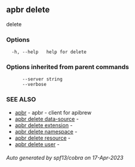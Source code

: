 ## apbr delete

delete

### Options

```
  -h, --help   help for delete
```

### Options inherited from parent commands

```
      --server string   
      --verbose         
```

### SEE ALSO

* [apbr](apbr.md)	 - apbr - client for apibrew
* [apbr delete data-source](apbr_delete_data-source.md)	 - 
* [apbr delete extension](apbr_delete_extension.md)	 - 
* [apbr delete namespace](apbr_delete_namespace.md)	 - 
* [apbr delete resource](apbr_delete_resource.md)	 - 
* [apbr delete user](apbr_delete_user.md)	 - 

###### Auto generated by spf13/cobra on 17-Apr-2023
